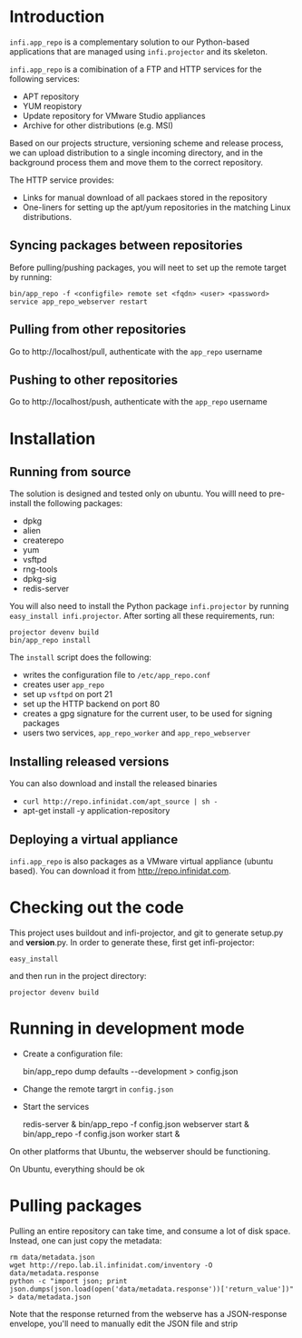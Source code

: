 Introduction
===========

`infi.app_repo` is a complementary solution to our Python-based applications that are managed using `infi.projector` and its skeleton.

`infi.app_repo` is a comibination of a FTP and HTTP services for the following services:
* APT repository
* YUM reopistory
* Update repository for VMware Studio appliances
* Archive for other distributions (e.g. MSI)

Based on our projects structure, versioning scheme and release process, we can upload distribution to a single incoming directory, and in the background process them and move them to the correct repository.

The HTTP service provides:
* Links for manual download of all packaes stored in the repository
* One-liners for setting up the apt/yum repositories in the matching Linux distributions.

Syncing packages between repositories
-------------------------------------

Before pulling/pushing packages, you will neet to set up the remote target by running:

    bin/app_repo -f <configfile> remote set <fqdn> <user> <password>
    service app_repo_webserver restart

Pulling from other repositories
-------------------------------

Go to http://localhost/pull, authenticate with the `app_repo` username

Pushing to other repositories
-----------------------------

Go to http://localhost/push, authenticate with the `app_repo` username

Installation
============

Running from source
-------------------

The solution is designed and tested only on ubuntu.
You willl need to pre-install the following packages:

* dpkg
* alien
* createrepo
* yum
* vsftpd
* rng-tools
* dpkg-sig
* redis-server

You will also need to install the Python package `infi.projector` by running `easy_install infi.projector`.
After sorting all these requirements, run:

    projector devenv build
    bin/app_repo install

The `install` script does the following:
* writes the configuration file to `/etc/app_repo.conf`
* creates user `app_repo`
* set up `vsftpd` on port 21
* set up the HTTP backend on port 80
* creates a gpg signature for the current user, to be used for signing packages
* users two services, `app_repo_worker` and `app_repo_webserver`

Installing released versions
----------------------------

You can also download and install the released binaries

* `curl http://repo.infinidat.com/apt_source | sh -`
* apt-get install -y application-repository

Deploying a virtual appliance
-----------------------------

`infi.app_repo` is also packages as a VMware virtual appliance (ubuntu based).
You can download it from http://repo.infinidat.com.


Checking out the code
=====================

This project uses buildout and infi-projector, and git to generate setup.py and __version__.py.
In order to generate these, first get infi-projector:

    easy_install 

and then run in the project directory:

    projector devenv build


Running in development mode
===========================

* Create a configuration file: 

	bin/app_repo dump defaults --development > config.json

* Change the remote targrt in `config.json`
* Start the services

	redis-server &
	bin/app_repo -f config.json webserver start &
	bin/app_repo -f config.json worker start &

On other platforms that Ubuntu, the webserver should be functioning.

On Ubuntu, everything should be ok

Pulling packages
=================

Pulling an entire repository can take time, and consume a lot of disk space. Instead, one can just copy the metadata:

	rm data/metadata.json
	wget http://repo.lab.il.infinidat.com/inventory -O data/metadata.response
	python -c "import json; print json.dumps(json.load(open('data/metadata.response'))['return_value'])" > data/metadata.json

Note that the response returned from the webserve has a JSON-response envelope, you'll need to manually edit the JSON file and strip 